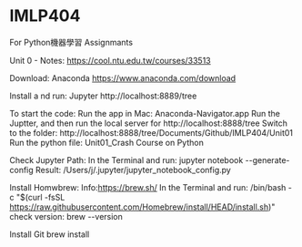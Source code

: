 # IMLP404
For Python機器學習 Assignmants


Unit 0 - Notes:
https://cool.ntu.edu.tw/courses/33513

Download: Anaconda
https://www.anaconda.com/download


Install a nd run: Jupyter
http://localhost:8889/tree

To start the code: 
Run the app in Mac: Anaconda-Navigator.app
Run the Juptter, and then run the local server for http://localhost:8888/tree
Switch to the folder: http://localhost:8888/tree/Documents/Github/IMLP404/Unit01
Run the python file: Unit01_Crash Course on Python


Check Jupyter Path:
In the Terminal and run: jupyter notebook --generate-config
Result: /Users/j/.jupyter/jupyter_notebook_config.py

Install Homwbrew:
Info:https://brew.sh/
In the Terminal and run: /bin/bash -c "$(curl -fsSL https://raw.githubusercontent.com/Homebrew/install/HEAD/install.sh)"
check version: brew --version

Install Git brew install 


